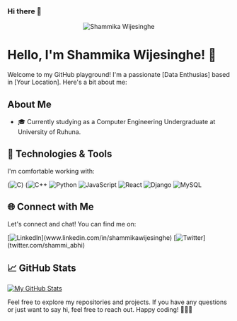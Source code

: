 ### Hi there 👋
<div align="center">
  <img src="https://your-image-url.com/your-image.jpg" alt="Shammika Wijesinghe" />
</div>

# Hello, I'm Shammika Wijesinghe! 👋

Welcome to my GitHub playground! I'm a passionate [Data Enthusias] based in [Your Location]. Here's a bit about me:

## About Me

- 🎓 Currently studying as a Computer Engineering Undergraduate at University of Ruhuna.

## 🔧 Technologies & Tools

I'm comfortable working with:

(![C]([https://img.shields.io/badge/Python-3776AB?style=flat-square&logo=python&logoColor=white](https://github.com/bablubambal/All_logo_and_pictures/blob/main/programming%20languages/c.svg)))
(![C++](https://img.shields.io/badge/Python-3776AB?style=flat-square&logo=python&logoColor=white)
![Python]([https://img.shields.io/badge/Python-3776AB?style=flat-square&logo=python&logoColor=white](https://github.com/bablubambal/All_logo_and_pictures/blob/main/programming%20languages/python.svg))
![JavaScript]([https://img.shields.io/badge/JavaScript-F7DF1E?style=flat-square&logo=javascript&logoColor=black](https://github.com/bablubambal/All_logo_and_pictures/blob/main/programming%20languages/javascript.svg))
![React](https://img.shields.io/badge/React-61DAFB?style=flat-square&logo=react&logoColor=white)
![Django](https://img.shields.io/badge/Django-092E20?style=flat-square&logo=django&logoColor=white)
![MySQL](https://img.shields.io/badge/MySQL-4479A1?style=flat-square&logo=mysql&logoColor=white)

## 🌐 Connect with Me

Let's connect and chat! You can find me on:

[![LinkedIn]([https://img.shields.io/badge/LinkedIn-0077B5?style=for-the-badge&logo=linkedin&logoColor=white](https://github.com/bablubambal/All_logo_and_pictures/blob/main/social%20icons/linkedin.svg))](www.linkedin.com/in/shammikawijesinghe)
[![Twitter]([https://img.shields.io/badge/Twitter-1DA1F2?style=for-the-badge&logo=twitter&logoColor=white](https://github.com/bablubambal/All_logo_and_pictures/blob/main/social%20icons/twitter.svg))](twitter.com/shammi_abhi)


## 📈 GitHub Stats

[![My GitHub Stats](https://github-readme-stats.vercel.app/api?shux360=shux360&count_private=true&show_icons=true&theme=radical)](https://github.com/shux360)


Feel free to explore my repositories and projects. If you have any questions or just want to say hi, feel free to reach out. Happy coding! 👩‍💻🚀

<!--
**shux360/shux360** is a ✨ _special_ ✨ repository because its `README.md` (this file) appears on your GitHub profile.

Here are some ideas to get you started:

- 🔭 I’m currently working on ...
- 🌱 I’m currently learning ...
- 👯 I’m looking to collaborate on ...
- 🤔 I’m looking for help with ...
- 💬 Ask me about ...
- 📫 How to reach me: ...
- 😄 Pronouns: ...
- ⚡ Fun fact: ...
-->
